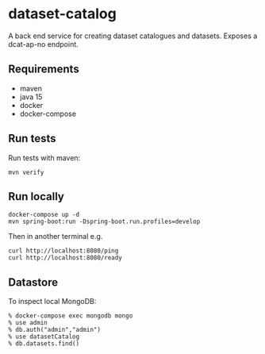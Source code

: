 # dataset-catalog
A back end service for creating dataset catalogues and datasets. Exposes a dcat-ap-no endpoint.


## Requirements
- maven
- java 15
- docker
- docker-compose

## Run tests
Run tests with maven:
```
mvn verify
```

## Run locally
```
docker-compose up -d
mvn spring-boot:run -Dspring-boot.run.profiles=develop
```

Then in another terminal e.g.
```
curl http://localhost:8080/ping
curl http://localhost:8080/ready
```

## Datastore
To inspect local MongoDB:
```
% docker-compose exec mongodb mongo
% use admin
% db.auth("admin","admin")
% use datasetCatalog
% db.datasets.find()
```
